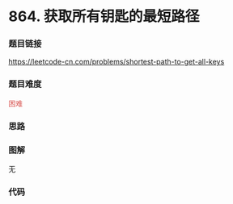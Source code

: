 # 864. 获取所有钥匙的最短路径

### 题目链接

https://leetcode-cn.com/problems/shortest-path-to-get-all-keys

### 题目难度

<font color=#D9534F>困难</font>

### 思路



### 图解

无

### 代码

```python
```